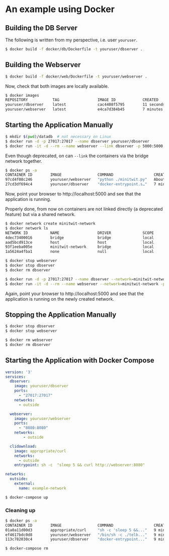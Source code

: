 # An example using Docker

## Building the DB Server
The following is written from my perspective, i.e. user `youruser`.

```bash
$ docker build -f docker/db/Dockerfile -t youruser/dbserver .
```

## Building the Webserver

```bash
$ docker build -f docker/web/Dockerfile -t youruser/webserver .
```

Now, check that both images are locally available.

```bash
$ docker images
REPOSITORY           TAG                 IMAGE ID            CREATED             SIZE
youruser/dbserver    latest              cac4408f5795        11 seconds ago      387MB
youruser/webserver   latest              e4ca7d384b45        7 minutes ago       948MB
```

## Starting the Application Manually



```bash
$ mkdir $(pwd)/datadb  # not necessary on Linux
$ docker run -d -p 27017:27017 --name dbserver youruser/dbserver
$ docker run -it -d --rm --name webserver --link dbserver -p 5000:5000 youruser/webserver
```

Even though deprecated, on can `--link` the containers via the bridge network together.

```bash
$ docker ps -a
CONTAINER ID        IMAGE                COMMAND                  CREATED              STATUS              PORTS                      NAMES
97cd4f08c246        youruser/webserver   "python ./minitwit.py"   About a minute ago   Up About a minute   0.0.0.0:5000->5000/tcp     webserver
27cd3df694c4        youruser/dbserver    "docker-entrypoint.s…"   7 minutes ago        Up 7 minutes        0.0.0.0:27017->27017/tcp   dbserver
```

Now, point your browser to http://localhost:5000 and see that the application is running.


Properly done, from now on containers are not linked directly (a deprecated feature) but via a shared network.

```bash
$ docker network create minitwit-network
$ docker network ls
NETWORK ID          NAME                 DRIVER              SCOPE
4dec73400016        bridge               bridge              local
aad5bcd913ce        host                 host                local
93f1eeba005e        minitwit-network     bridge              local
1a5624a4fba1        none                 null                local
```

```bash
$ docker stop webserver
$ docker stop dbserver
$ docker rm dbserver
```

```bash
$ docker run -d -p 27017:27017 --name dbserver --network=minitwit-network youruser/dbserver
$ docker run -it -d --rm --name webserver --network=minitwit-network -p 5000:5000 youruser/webserver
```

Again, point your browser to http://localhost:5000 and see that the application is running on the newly created network.


## Stopping the Application Manually


```bash
$ docker stop dbserver
$ docker stop webserver
```

```bash
$ docker rm webserver
$ docker rm dbserver
```

## Starting the Application with Docker Compose


```yml
version: '3'
services:
  dbserver:
    image: youruser/dbserver
    ports:
      - "27017:27017"
    networks:
      - outside

  webserver:
    image: youruser/webserver
    ports:
      - "8080:8080"
    networks:
        - outside

  clidownload:
    image: appropriate/curl
    networks:
      - outside
    entrypoint: sh -c  "sleep 5 && curl http://webserver:8080"

networks:
  outside:
    external:
      name: example-network
```


```bash
$ docker-compose up
```

### Cleaning up

```bash
$ docker ps -a
CONTAINER ID        IMAGE                COMMAND                  CREATED             STATUS                       PORTS               NAMES
01a0a11d00d3        appropriate/curl     "sh -c 'sleep 5 &&..."   9 minutes ago       Exited (0) 9 minutes ago                         03containersandvms_clidownload_1
ef4617bdc0d8        youruser/webserver   "/bin/sh -c ./telb..."   9 minutes ago       Exited (137) 6 seconds ago                       03containersandvms_webserver_1
113c782030c4        youruser/dbserver    "docker-entrypoint..."   9 minutes ago       Exited (0) 5 seconds ago                         03containersandvms_dbserver_1
```

```bash
$ docker-compose rm
```

